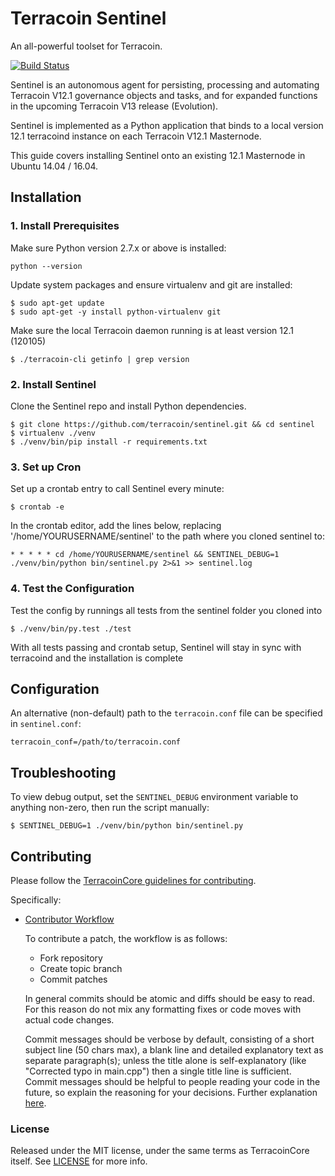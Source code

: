 # Terracoin Sentinel

An all-powerful toolset for Terracoin.

[![Build Status](https://travis-ci.org/terracoin/sentinel.svg?branch=master)](https://travis-ci.org/terracoin/sentinel)

Sentinel is an autonomous agent for persisting, processing and automating Terracoin V12.1 governance objects and tasks, and for expanded functions in the upcoming Terracoin V13 release (Evolution).

Sentinel is implemented as a Python application that binds to a local version 12.1 terracoind instance on each Terracoin V12.1 Masternode.

This guide covers installing Sentinel onto an existing 12.1 Masternode in Ubuntu 14.04 / 16.04.

## Installation

### 1. Install Prerequisites

Make sure Python version 2.7.x or above is installed:

    python --version

Update system packages and ensure virtualenv and git are installed:

    $ sudo apt-get update
    $ sudo apt-get -y install python-virtualenv git

Make sure the local Terracoin daemon running is at least version 12.1 (120105)

    $ ./terracoin-cli getinfo | grep version

### 2. Install Sentinel

Clone the Sentinel repo and install Python dependencies.

    $ git clone https://github.com/terracoin/sentinel.git && cd sentinel
    $ virtualenv ./venv
    $ ./venv/bin/pip install -r requirements.txt

### 3. Set up Cron

Set up a crontab entry to call Sentinel every minute:

    $ crontab -e

In the crontab editor, add the lines below, replacing '/home/YOURUSERNAME/sentinel' to the path where you cloned sentinel to:

    * * * * * cd /home/YOURUSERNAME/sentinel && SENTINEL_DEBUG=1 ./venv/bin/python bin/sentinel.py 2>&1 >> sentinel.log

### 4. Test the Configuration

Test the config by runnings all tests from the sentinel folder you cloned into

    $ ./venv/bin/py.test ./test

With all tests passing and crontab setup, Sentinel will stay in sync with terracoind and the installation is complete

## Configuration

An alternative (non-default) path to the `terracoin.conf` file can be specified in `sentinel.conf`:

    terracoin_conf=/path/to/terracoin.conf

## Troubleshooting

To view debug output, set the `SENTINEL_DEBUG` environment variable to anything non-zero, then run the script manually:

    $ SENTINEL_DEBUG=1 ./venv/bin/python bin/sentinel.py

## Contributing

Please follow the [TerracoinCore guidelines for contributing](https://github.com/terracoin/terracoin/blob/v0.12.1.x/CONTRIBUTING.md).

Specifically:

* [Contributor Workflow](https://github.com/terracoin/terracoin/blob/v0.12.1.x/CONTRIBUTING.md#contributor-workflow)

    To contribute a patch, the workflow is as follows:

    * Fork repository
    * Create topic branch
    * Commit patches

    In general commits should be atomic and diffs should be easy to read. For this reason do not mix any formatting fixes or code moves with actual code changes.

    Commit messages should be verbose by default, consisting of a short subject line (50 chars max), a blank line and detailed explanatory text as separate paragraph(s); unless the title alone is self-explanatory (like "Corrected typo in main.cpp") then a single title line is sufficient. Commit messages should be helpful to people reading your code in the future, so explain the reasoning for your decisions. Further explanation [here](http://chris.beams.io/posts/git-commit/).

### License

Released under the MIT license, under the same terms as TerracoinCore itself. See [LICENSE](LICENSE) for more info.
